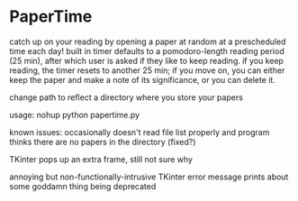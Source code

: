 # PaperTime
catch up on your reading by opening a paper at random at a prescheduled time each day! built in timer defaults to a pomodoro-length reading period (25 min), after which user is asked if they like to keep reading. if you keep reading, the timer resets to another 25 min; if you move on, you can either keep the paper and make a note of its significance, or you can delete it. 

change path to reflect a directory where you store your papers

usage:
nohup python papertime.py

known issues:
occasionally doesn't read file list properly and program thinks there are no papers in the directory (fixed?)

TKinter pops up an extra frame, still not sure why

annoying but non-functionally-intrusive TKinter error message prints about some goddamn thing being deprecated
 
